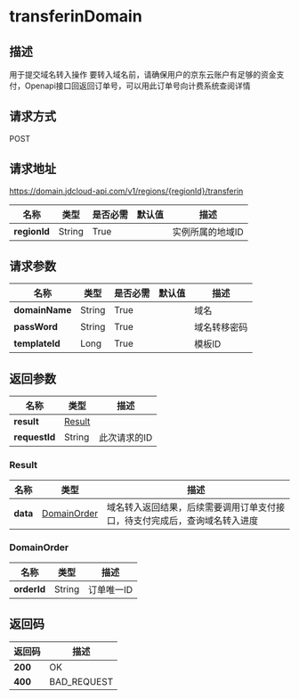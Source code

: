 # transferinDomain


## 描述
用于提交域名转入操作
要转入域名前，请确保用户的京东云账户有足够的资金支付，Openapi接口回返回订单号，可以用此订单号向计费系统查阅详情


## 请求方式
POST

## 请求地址
https://domain.jdcloud-api.com/v1/regions/{regionId}/transferin

|名称|类型|是否必需|默认值|描述|
|---|---|---|---|---|
|**regionId**|String|True| |实例所属的地域ID|

## 请求参数
|名称|类型|是否必需|默认值|描述|
|---|---|---|---|---|
|**domainName**|String|True| |域名|
|**passWord**|String|True| |域名转移密码|
|**templateId**|Long|True| |模板ID|


## 返回参数
|名称|类型|描述|
|---|---|---|
|**result**|[Result](#result)| |
|**requestId**|String|此次请求的ID|

### <div id="Result">Result</div>
|名称|类型|描述|
|---|---|---|
|**data**|[DomainOrder](#domainorder)|域名转入返回结果，后续需要调用订单支付接口，待支付完成后，查询域名转入进度|
### <div id="DomainOrder">DomainOrder</div>
|名称|类型|描述|
|---|---|---|
|**orderId**|String|订单唯一ID|

## 返回码
|返回码|描述|
|---|---|
|**200**|OK|
|**400**|BAD_REQUEST|
